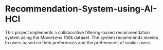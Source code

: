 # Recommendation-System-using-AI-HCI
This project implements a collaborative filtering-based recommendation system using the MovieLens 100k dataset. The system recommends movies to users based on their preferences and the preferences of similar users.

